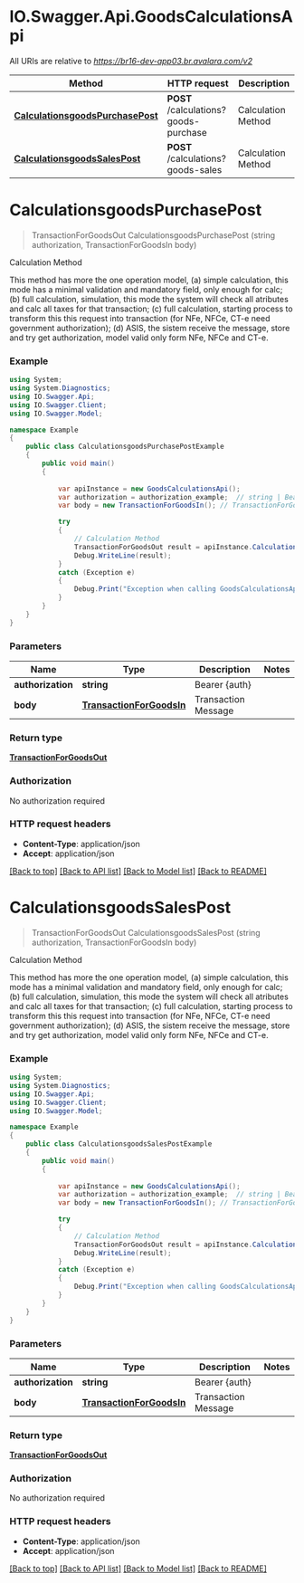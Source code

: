 # IO.Swagger.Api.GoodsCalculationsApi

All URIs are relative to *https://br16-dev-app03.br.avalara.com/v2*

Method | HTTP request | Description
------------- | ------------- | -------------
[**CalculationsgoodsPurchasePost**](GoodsCalculationsApi.md#calculationsgoodspurchasepost) | **POST** /calculations?goods-purchase | Calculation Method
[**CalculationsgoodsSalesPost**](GoodsCalculationsApi.md#calculationsgoodssalespost) | **POST** /calculations?goods-sales | Calculation Method


<a name="calculationsgoodspurchasepost"></a>
# **CalculationsgoodsPurchasePost**
> TransactionForGoodsOut CalculationsgoodsPurchasePost (string authorization, TransactionForGoodsIn body)

Calculation Method

This method has more the one operation model, (a) simple calculation, this mode has a minimal validation and mandatory field, only enough for calc; (b) full calculation, simulation, this mode the system will check all atributes and calc all taxes for that transaction; (c) full calculation, starting process to transform this this request into transaction (for NFe, NFCe, CT-e need government authorization); (d) ASIS, the sistem receive the message, store and try get authorization, model valid only form NFe, NFCe and CT-e. 

### Example
```csharp
using System;
using System.Diagnostics;
using IO.Swagger.Api;
using IO.Swagger.Client;
using IO.Swagger.Model;

namespace Example
{
    public class CalculationsgoodsPurchasePostExample
    {
        public void main()
        {
            
            var apiInstance = new GoodsCalculationsApi();
            var authorization = authorization_example;  // string | Bearer {auth}
            var body = new TransactionForGoodsIn(); // TransactionForGoodsIn | Transaction Message

            try
            {
                // Calculation Method
                TransactionForGoodsOut result = apiInstance.CalculationsgoodsPurchasePost(authorization, body);
                Debug.WriteLine(result);
            }
            catch (Exception e)
            {
                Debug.Print("Exception when calling GoodsCalculationsApi.CalculationsgoodsPurchasePost: " + e.Message );
            }
        }
    }
}
```

### Parameters

Name | Type | Description  | Notes
------------- | ------------- | ------------- | -------------
 **authorization** | **string**| Bearer {auth} | 
 **body** | [**TransactionForGoodsIn**](TransactionForGoodsIn.md)| Transaction Message | 

### Return type

[**TransactionForGoodsOut**](TransactionForGoodsOut.md)

### Authorization

No authorization required

### HTTP request headers

 - **Content-Type**: application/json
 - **Accept**: application/json

[[Back to top]](#) [[Back to API list]](../README.md#documentation-for-api-endpoints) [[Back to Model list]](../README.md#documentation-for-models) [[Back to README]](../README.md)

<a name="calculationsgoodssalespost"></a>
# **CalculationsgoodsSalesPost**
> TransactionForGoodsOut CalculationsgoodsSalesPost (string authorization, TransactionForGoodsIn body)

Calculation Method

This method has more the one operation model, (a) simple calculation, this mode has a minimal validation and mandatory field, only enough for calc; (b) full calculation, simulation, this mode the system will check all atributes and calc all taxes for that transaction; (c) full calculation, starting process to transform this this request into transaction (for NFe, NFCe, CT-e need government authorization); (d) ASIS, the sistem receive the message, store and try get authorization, model valid only form NFe, NFCe and CT-e. 

### Example
```csharp
using System;
using System.Diagnostics;
using IO.Swagger.Api;
using IO.Swagger.Client;
using IO.Swagger.Model;

namespace Example
{
    public class CalculationsgoodsSalesPostExample
    {
        public void main()
        {
            
            var apiInstance = new GoodsCalculationsApi();
            var authorization = authorization_example;  // string | Bearer {auth}
            var body = new TransactionForGoodsIn(); // TransactionForGoodsIn | Transaction Message

            try
            {
                // Calculation Method
                TransactionForGoodsOut result = apiInstance.CalculationsgoodsSalesPost(authorization, body);
                Debug.WriteLine(result);
            }
            catch (Exception e)
            {
                Debug.Print("Exception when calling GoodsCalculationsApi.CalculationsgoodsSalesPost: " + e.Message );
            }
        }
    }
}
```

### Parameters

Name | Type | Description  | Notes
------------- | ------------- | ------------- | -------------
 **authorization** | **string**| Bearer {auth} | 
 **body** | [**TransactionForGoodsIn**](TransactionForGoodsIn.md)| Transaction Message | 

### Return type

[**TransactionForGoodsOut**](TransactionForGoodsOut.md)

### Authorization

No authorization required

### HTTP request headers

 - **Content-Type**: application/json
 - **Accept**: application/json

[[Back to top]](#) [[Back to API list]](../README.md#documentation-for-api-endpoints) [[Back to Model list]](../README.md#documentation-for-models) [[Back to README]](../README.md)

